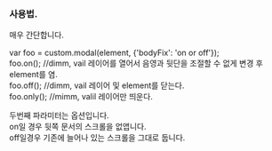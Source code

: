 ### 사용법.

매우 간단합니다.

var foo = custom.modal(element, {'bodyFix': 'on or off'});  
foo.on(); //dimm, vail 레이어를 열어서 음영과 뒷단을 조절할 수 없게 변경 후 element를 염.  
foo.off(); //dimm, vail 레이어 및 element를 닫는다.  
foo.only(); //mimm, valil 레이어만 띄운다.

두번째 파라미터는 옵션입니다.  
on일 경우 뒷쪽 문서의 스크롤을 없앱니다.  
off일경우 기존에 늘어나 있는 스크롤을 그대로 둡니다.  
